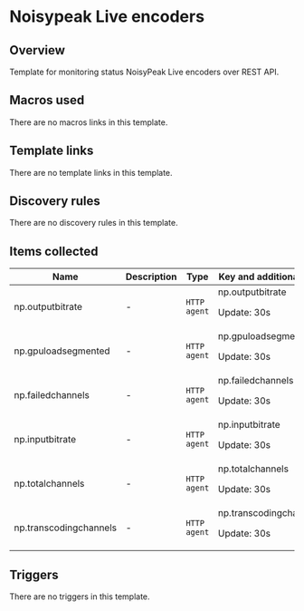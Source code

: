 # Noisypeak Live encoders

## Overview

Template for monitoring status NoisyPeak Live encoders over REST API.


 



## Macros used

There are no macros links in this template.

## Template links

There are no template links in this template.

## Discovery rules

There are no discovery rules in this template.

## Items collected

|Name|Description|Type|Key and additional info|
|----|-----------|----|----|
|np.outputbitrate|<p>-</p>|`HTTP agent`|np.outputbitrate<p>Update: 30s</p>|
|np.gpuloadsegmented|<p>-</p>|`HTTP agent`|np.gpuloadsegmented<p>Update: 30s</p>|
|np.failedchannels|<p>-</p>|`HTTP agent`|np.failedchannels<p>Update: 30s</p>|
|np.inputbitrate|<p>-</p>|`HTTP agent`|np.inputbitrate<p>Update: 30s</p>|
|np.totalchannels|<p>-</p>|`HTTP agent`|np.totalchannels<p>Update: 30s</p>|
|np.transcodingchannels|<p>-</p>|`HTTP agent`|np.transcodingchannels<p>Update: 30s</p>|


## Triggers

There are no triggers in this template.

